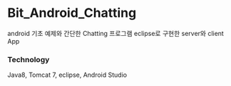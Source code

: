 # Bit_Android_Chatting

android 기초 예제와 간단한 Chatting 프로그램
eclipse로 구현한 server와 client App

<h3>Technology</h3>
Java8, Tomcat 7, eclipse, Android Studio
